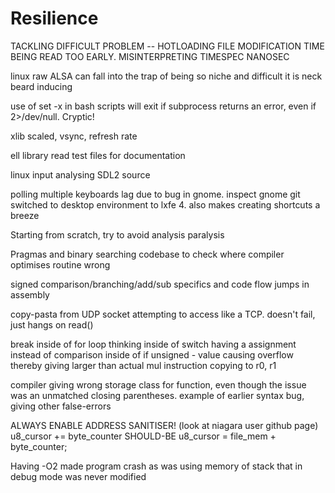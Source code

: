 # Resilience

TACKLING DIFFICULT PROBLEM -- HOTLOADING
FILE MODIFICATION TIME BEING READ TOO EARLY.
MISINTERPRETING TIMESPEC NANOSEC

linux raw ALSA can fall into the trap of being so niche and difficult it is neck beard inducing

use of set -x in bash scripts will exit if subprocess returns an error, even if 2>/dev/null. Cryptic!

xlib scaled, vsync, refresh rate

ell library
read test files for documentation

linux input analysing SDL2 source

polling multiple keyboards lag due to bug in gnome. inspect gnome git
switched to desktop environment to lxfe 4. also makes creating shortcuts a breeze

Starting from scratch, try to avoid analysis paralysis

Pragmas and binary searching codebase to check where compiler optimises routine wrong

signed comparison/branching/add/sub specifics and code flow jumps in assembly

copy-pasta from UDP socket attempting to access like a TCP. doesn't fail, just hangs on read()

break inside of for loop thinking inside of switch
having a assignment instead of comparison inside of if
unsigned - value causing overflow thereby giving larger than actual
mul instruction copying to r0, r1

compiler giving wrong storage class for function, even though the issue was an unmatched closing parentheses.
example of earlier syntax bug, giving other false-errors

ALWAYS ENABLE ADDRESS SANITISER! (look at niagara user github page)
u8_cursor += byte_counter SHOULD-BE u8_cursor = file_mem + byte_counter;

Having -O2 made program crash as was using memory of stack that in debug mode was never modified
